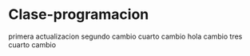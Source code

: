 # Clase-programacion
primera actualizacion
segundo cambio
cuarto cambio
hola
cambio tres
cuarto cambio 


